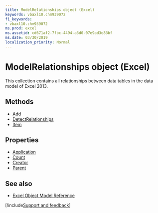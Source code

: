```yaml
---
title: ModelRelationships object (Excel)
keywords: vbaxl10.chm939072
f1_keywords:
- vbaxl10.chm939072
ms.prod: excel
ms.assetid: cd671af2-7fbc-4494-a3d0-07e9ad3e83bf
ms.date: 03/30/2019
localization_priority: Normal
---
```



# ModelRelationships object (Excel)

This collection contains all relationships between data tables in the data model of Excel 2013.

## Methods

- [Add](Excel.modelrelationships.add.md)
- [DetectRelationships](Excel.modelrelationships.detectrelationships.md)
- [Item](Excel.modelrelationships.item.md)

## Properties

- [Application](Excel.modelrelationships.application.md)
- [Count](Excel.modelrelationships.count.md)
- [Creator](Excel.modelrelationships.creator.md)
- [Parent](Excel.modelrelationships.parent.md)

## See also

- [Excel Object Model Reference](overview/Excel/object-model.md)

[!include[Support and feedback](~/includes/feedback-boilerplate.md)]
